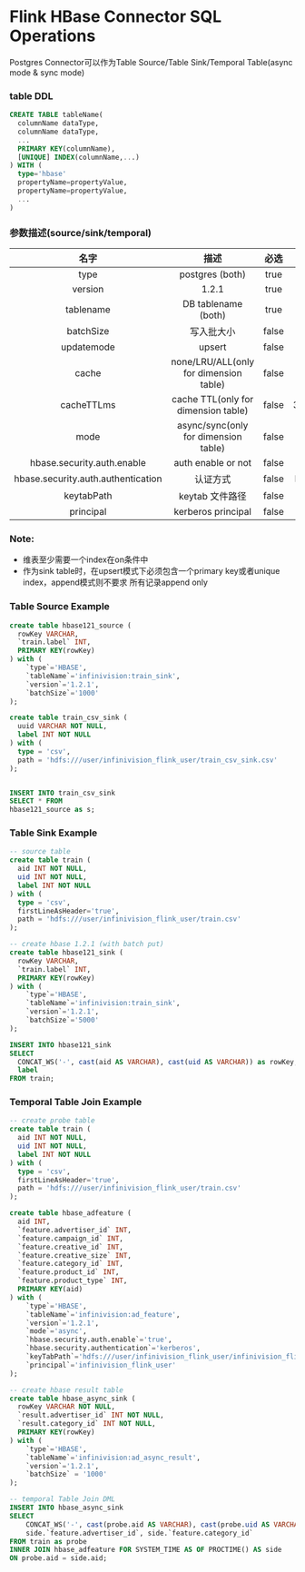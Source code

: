 Flink HBase Connector SQL Operations
======================================

Postgres Connector可以作为Table Source/Table Sink/Temporal Table(async mode & sync mode)

### table DDL
```sql
CREATE TABLE tableName(
  columnName dataType,
  columnName dataType,
  ...
  PRIMARY KEY(columnName),
  [UNIQUE] INDEX(columnName,...)
) WITH (
  type='hbase'
  propertyName=propertyValue,
  propertyName=propertyValue,
  ...
)
```

### 参数描述(source/sink/temporal)
| 名字  |   描述  | 必选  | 默认值  |
| :--:  | :-----------:  | :------:  |    :------:    |
| type  |   postgres (both)    |  true    |      no        |
| version  |   1.2.1     |  true    |      no        |
| tablename  | DB tablename (both) |  true    |      no        |
| batchSize  | 写入批大小 |  false    |      5000        |
| updatemode  | upsert |  false    |   upsert    |
| cache  | none/LRU/ALL(only for dimension table) |  false    |     none      |
| cacheTTLms  | cache TTL(only for dimension table) |  false    |    3600000     |
| mode  | async/sync(only for dimension table) |  false    |    async        |
| hbase.security.auth.enable  | auth enable or not |  false    |    false        |
| hbase.security.auth.authentication  | 认证方式 |  false    |    kerberos        |
| keytabPath  | keytab 文件路径 |  false    |    none        |
| principal  | kerberos principal |  false    |    none        |


### Note:

* 维表至少需要一个index在on条件中
* 作为sink table时，在upsert模式下必须包含一个primary key或者unique index，append模式则不要求 所有记录append only

### Table Source Example
```sql
create table hbase121_source (
  rowKey VARCHAR,
  `train.label` INT,
  PRIMARY KEY(rowKey)
) with (
    `type`='HBASE',
    `tableName`='infinivision:train_sink',
    `version`='1.2.1',
    `batchSize`='1000'
);

create table train_csv_sink (
  uuid VARCHAR NOT NULL,
  label INT NOT NULL
) with (
  type = 'csv',
  path = 'hdfs:///user/infinivision_flink_user/train_csv_sink.csv'
);


INSERT INTO train_csv_sink
SELECT * FROM
hbase121_source as s;
```

### Table Sink Example
```sql
-- source table
create table train (
  aid INT NOT NULL,
  uid INT NOT NULL,
  label INT NOT NULL
) with (
  type = 'csv',
  firstLineAsHeader='true',
  path = 'hdfs:///user/infinivision_flink_user/train.csv'
);

-- create hbase 1.2.1 (with batch put)
create table hbase121_sink (
  rowKey VARCHAR,
  `train.label` INT,
  PRIMARY KEY(rowKey)
) with (
    `type`='HBASE',
    `tableName`='infinivision:train_sink',
    `version`='1.2.1',
    `batchSize`='5000'
);

INSERT INTO hbase121_sink
SELECT 
  CONCAT_WS('-', cast(aid AS VARCHAR), cast(uid AS VARCHAR)) as rowKey,
  label
FROM train;

```

### Temporal Table Join Example
```sql
-- create probe table
create table train (
  aid INT NOT NULL,
  uid INT NOT NULL,
  label INT NOT NULL
) with (
  type = 'csv',
  firstLineAsHeader='true',
  path = 'hdfs:///user/infinivision_flink_user/train.csv'
);

create table hbase_adfeature (
  aid INT,
  `feature.advertiser_id` INT,
  `feature.campaign_id` INT,
  `feature.creative_id` INT,
  `feature.creative_size` INT,
  `feature.category_id` INT,
  `feature.product_id` INT,
  `feature.product_type` INT,
  PRIMARY KEY(aid)
) with (
    `type`='HBASE',
    `tableName`='infinivision:ad_feature',
    `version`='1.2.1',
    `mode`='async',
    `hbase.security.auth.enable`='true',
    `hbase.security.authentication`='kerberos',
    `keyTabPath`='hdfs:///user/infinivision_flink_user/infinivision_flink_user.keytab',
    `principal`='infinivision_flink_user'
);

-- create hbase result table
create table hbase_async_sink (
  rowKey VARCHAR NOT NULL,
  `result.advertiser_id` INT NOT NULL,
  `result.category_id` INT NOT NULL,
  PRIMARY KEY(rowKey)
) with (
    `type`='HBASE',
    `tableName`='infinivision:ad_async_result',
    `version`='1.2.1',
    `batchSize` = '1000'
);

-- temporal Table Join DML
INSERT INTO hbase_async_sink
SELECT 
	CONCAT_WS('-', cast(probe.aid AS VARCHAR), cast(probe.uid AS VARCHAR)) as rowKey,
	side.`feature.advertiser_id`, side.`feature.category_id`
FROM train as probe
INNER JOIN hbase_adfeature FOR SYSTEM_TIME AS OF PROCTIME() AS side
ON probe.aid = side.aid;

```